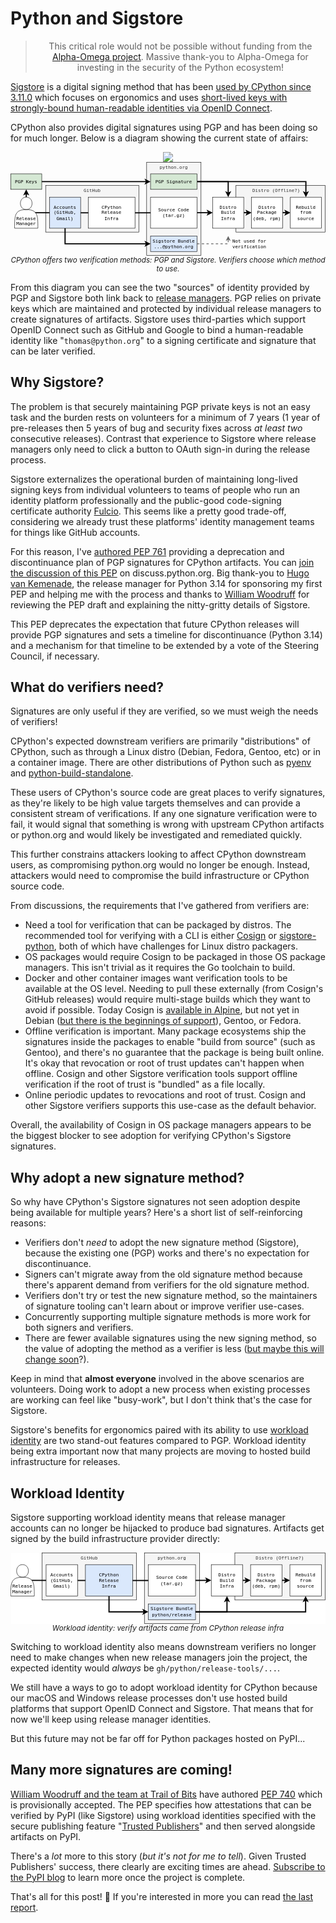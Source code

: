 # Python and Sigstore

<blockquote>
  <center>This critical role would not be possible without funding from the <a href="https://alpha-omega.dev">Alpha-Omega project</a>. Massive thank-you to Alpha-Omega for investing in the security of the Python ecosystem!</center>
</blockquote>

<div class="row">
<div class="col-9 col-sm-12">
<p><a href="https://sigstore.dev">Sigstore</a> is a digital signing method that has been <a href="https://python.org/downloads/metadata/sigstore">used by CPython since 3.11.0</a>
which focuses on ergonomics and uses <a href="https://docs.sigstore.dev/#how-sigstore-works">short-lived keys with strongly-bound human-readable identities
via OpenID Connect</a>.</p>
<p>CPython also provides digital signatures using PGP and has been doing so for much longer. Below is a diagram showing the current state of affairs:</p>
</div>
<div class="col-3 hidden-lg">
<center>
<img src="https://github.com/sigstore.png" style="max-width: 100%;">
</center>
</div>
</div>

<div>
<center>
<svg xmlns="http://www.w3.org/2000/svg" xmlns:xlink="http://www.w3.org/1999/xlink" version="1.1" viewBox="-0.5 -0.5 811 241"  width="811px" style="max-width:100%;max-height:241px;"><defs/><g><g data-cell-id="0"><g data-cell-id="1"><g data-cell-id="7w4lrlHi3LRZonjHD107-41"><g><rect x="580" y="60" width="230" height="120" fill="#f5f5f5" stroke="#000" pointer-events="all"/></g><g><g transform="translate(-0.5 -0.5)"><switch><foreignObject style="overflow: visible; text-align: left;" pointer-events="none" width="100%" height="100%" requiredFeatures="http://www.w3.org/TR/SVG11/feature#Extensibility"><div xmlns="http://www.w3.org/1999/xhtml" style="display: flex; align-items: unsafe flex-start; justify-content: unsafe center; width: 228px; height: 1px; padding-top: 67px; margin-left: 581px;"><div style="box-sizing: border-box; font-size: 0px; text-align: center;" data-drawio-colors="color: #333; "><div style="display: inline-block; font-size: 12px; font-family: monospace; color: rgb(51, 51, 51); line-height: 1.2; pointer-events: all; white-space: normal; overflow-wrap: normal;"><font>Distro (Offline?)</font>    </div></div></div></foreignObject><text x="695" y="79" fill="#333" font-family="monospace" font-size="12px" text-anchor="middle">Distro (Offline?)    </text></switch></g></g></g><g data-cell-id="7w4lrlHi3LRZonjHD107-42"><g><rect x="350" y="0" width="140" height="240" fill="#f5f5f5" stroke="#000" pointer-events="all"/></g><g><g transform="translate(-0.5 -0.5)"><switch><foreignObject style="overflow: visible; text-align: left;" pointer-events="none" width="100%" height="100%" requiredFeatures="http://www.w3.org/TR/SVG11/feature#Extensibility"><div xmlns="http://www.w3.org/1999/xhtml" style="display: flex; align-items: unsafe flex-start; justify-content: unsafe center; width: 138px; height: 1px; padding-top: 7px; margin-left: 351px;"><div style="box-sizing: border-box; font-size: 0px; text-align: center;" data-drawio-colors="color: #333; "><div style="display: inline-block; font-size: 12px; font-family: monospace; color: rgb(51, 51, 51); line-height: 1.2; pointer-events: all; white-space: normal; overflow-wrap: normal;"><font>python.org</font></div></div></div></foreignObject><text x="420" y="19" fill="#333" font-family="monospace" font-size="12px" text-anchor="middle">python.org</text></switch></g></g></g><g data-cell-id="7w4lrlHi3LRZonjHD107-43"><g><rect x="90" y="60" width="240" height="120" fill="#f5f5f5" stroke="#000" pointer-events="all"/></g><g><g transform="translate(-0.5 -0.5)"><switch><foreignObject style="overflow: visible; text-align: left;" pointer-events="none" width="100%" height="100%" requiredFeatures="http://www.w3.org/TR/SVG11/feature#Extensibility"><div xmlns="http://www.w3.org/1999/xhtml" style="display: flex; align-items: unsafe flex-start; justify-content: unsafe center; width: 238px; height: 1px; padding-top: 67px; margin-left: 91px;"><div style="box-sizing: border-box; font-size: 0px; text-align: center;" data-drawio-colors="color: #333; "><div style="display: inline-block; font-size: 12px; font-family: monospace; color: rgb(51, 51, 51); line-height: 1.2; pointer-events: all; white-space: normal; overflow-wrap: normal;"><font>GitHub</font></div></div></div></foreignObject><text x="210" y="79" fill="#333" font-family="monospace" font-size="12px" text-anchor="middle">GitHub</text></switch></g></g></g><g data-cell-id="7w4lrlHi3LRZonjHD107-44"><g><path d="M 140 170 L 140 210 L 349.9 210" fill="none" stroke="#000" stroke-width="3" stroke-miterlimit="10" pointer-events="stroke"/><path d="M 356.65 210 L 347.65 214.5 L 349.9 210 L 347.65 205.5 Z" fill="#000" stroke="#000" stroke-width="3" stroke-miterlimit="10" pointer-events="all"/></g></g><g data-cell-id="7w4lrlHi3LRZonjHD107-45"><g><path d="M 40 90 L 40 80.1" fill="none" stroke="#000" stroke-width="3" stroke-miterlimit="10" pointer-events="stroke"/><path d="M 40 73.35 L 44.5 82.35 L 40 80.1 L 35.5 82.35 Z" fill="#000" stroke="#000" stroke-width="3" stroke-miterlimit="10" pointer-events="all"/></g></g><g data-cell-id="7w4lrlHi3LRZonjHD107-46"><g><path d="M 40 130 L 280.5 130.5 L 509.9 130.02" fill="none" stroke="#000" stroke-width="3" stroke-miterlimit="10" pointer-events="stroke"/><path d="M 516.65 130.01 L 507.66 134.53 L 509.9 130.02 L 507.64 125.53 Z" fill="#000" stroke="#000" stroke-width="3" stroke-miterlimit="10" pointer-events="all"/></g></g><g data-cell-id="7w4lrlHi3LRZonjHD107-47"><g><rect x="360" y="90" width="120" height="80" fill="rgb(255, 255, 255)" stroke="#000" pointer-events="all"/></g><g><g transform="translate(-0.5 -0.5)"><switch><foreignObject style="overflow: visible; text-align: left;" pointer-events="none" width="100%" height="100%" requiredFeatures="http://www.w3.org/TR/SVG11/feature#Extensibility"><div xmlns="http://www.w3.org/1999/xhtml" style="display: flex; align-items: unsafe center; justify-content: unsafe center; width: 118px; height: 1px; padding-top: 130px; margin-left: 361px;"><div style="box-sizing: border-box; font-size: 0px; text-align: center;" data-drawio-colors="color: rgb(0, 0, 0); "><div style="display: inline-block; font-size: 12px; font-family: monospace; color: rgb(0, 0, 0); line-height: 1.2; pointer-events: all; white-space: normal; overflow-wrap: normal;">Source Code (tar.gz)</div></div></div></foreignObject><text x="420" y="134" fill="rgb(0, 0, 0)" font-family="monospace" font-size="12px" text-anchor="middle">Source Code (tar.gz)</text></switch></g></g></g><g data-cell-id="7w4lrlHi3LRZonjHD107-48"><g><path d="M 480 50 L 560 50 L 560 79.9" fill="none" stroke="#000" stroke-width="3" stroke-miterlimit="10" pointer-events="stroke"/><path d="M 560 86.65 L 555.5 77.65 L 560 79.9 L 564.5 77.65 Z" fill="#000" stroke="#000" stroke-width="3" stroke-miterlimit="10" pointer-events="all"/></g></g><g data-cell-id="7w4lrlHi3LRZonjHD107-49"><g><path d="M 480 50 L 760 50 L 760 79.9" fill="none" stroke="rgb(0, 0, 0)" stroke-width="3" stroke-miterlimit="10" pointer-events="stroke"/><path d="M 760 86.65 L 755.5 77.65 L 760 79.9 L 764.5 77.65 Z" fill="rgb(0, 0, 0)" stroke="rgb(0, 0, 0)" stroke-width="3" stroke-miterlimit="10" pointer-events="all"/></g></g><g data-cell-id="7w4lrlHi3LRZonjHD107-50"><g><rect x="360" y="30" width="120" height="40" fill="#d5e8d4" stroke="#000" pointer-events="all"/></g><g><g transform="translate(-0.5 -0.5)"><switch><foreignObject style="overflow: visible; text-align: left;" pointer-events="none" width="100%" height="100%" requiredFeatures="http://www.w3.org/TR/SVG11/feature#Extensibility"><div xmlns="http://www.w3.org/1999/xhtml" style="display: flex; align-items: unsafe center; justify-content: unsafe center; width: 118px; height: 1px; padding-top: 50px; margin-left: 361px;"><div style="box-sizing: border-box; font-size: 0px; text-align: center;" data-drawio-colors="color: rgb(0, 0, 0); "><div style="display: inline-block; font-size: 12px; font-family: monospace; color: rgb(0, 0, 0); line-height: 1.2; pointer-events: all; white-space: normal; overflow-wrap: normal;">PGP Signature</div></div></div></foreignObject><text x="420" y="54" fill="rgb(0, 0, 0)" font-family="monospace" font-size="12px" text-anchor="middle">PGP Signature</text></switch></g></g></g><g data-cell-id="7w4lrlHi3LRZonjHD107-51"><g><path d="M 480 210 L 560 210 L 560 198.24" fill="none" stroke="#666" stroke-width="2" stroke-miterlimit="10" stroke-dasharray="6 6" pointer-events="stroke"/><path d="M 560 192.24 L 564 200.24 L 560 198.24 L 556 200.24 Z" fill="#666" stroke="#666" stroke-width="2" stroke-miterlimit="10" pointer-events="all"/></g></g><g data-cell-id="7w4lrlHi3LRZonjHD107-52"><g><rect x="360" y="190" width="120" height="40" fill="#dae8fc" stroke="#000" pointer-events="all"/></g><g><g transform="translate(-0.5 -0.5)"><switch><foreignObject style="overflow: visible; text-align: left;" pointer-events="none" width="100%" height="100%" requiredFeatures="http://www.w3.org/TR/SVG11/feature#Extensibility"><div xmlns="http://www.w3.org/1999/xhtml" style="display: flex; align-items: unsafe center; justify-content: unsafe center; width: 118px; height: 1px; padding-top: 210px; margin-left: 361px;"><div style="box-sizing: border-box; font-size: 0px; text-align: center;" data-drawio-colors="color: rgb(0, 0, 0); "><div style="display: inline-block; font-size: 12px; font-family: monospace; color: rgb(0, 0, 0); line-height: 1.2; pointer-events: all; white-space: normal; overflow-wrap: normal;">Sigstore Bundle<br />...@python.org</div></div></div></foreignObject><text x="420" y="214" fill="rgb(0, 0, 0)" font-family="monospace" font-size="12px" text-anchor="middle">Sigstore Bundle...</text></switch></g></g></g><g data-cell-id="7w4lrlHi3LRZonjHD107-53"><g><rect x="200" y="90" width="120" height="80" fill="rgb(255, 255, 255)" stroke="#000" pointer-events="all"/></g><g><g transform="translate(-0.5 -0.5)"><switch><foreignObject style="overflow: visible; text-align: left;" pointer-events="none" width="100%" height="100%" requiredFeatures="http://www.w3.org/TR/SVG11/feature#Extensibility"><div xmlns="http://www.w3.org/1999/xhtml" style="display: flex; align-items: unsafe center; justify-content: unsafe center; width: 118px; height: 1px; padding-top: 130px; margin-left: 201px;"><div style="box-sizing: border-box; font-size: 0px; text-align: center;" data-drawio-colors="color: rgb(0, 0, 0); "><div style="display: inline-block; font-size: 12px; font-family: monospace; color: rgb(0, 0, 0); line-height: 1.2; pointer-events: all; white-space: normal; overflow-wrap: normal;"><div>CPython<br />Release</div><div>Infra</div></div></div></div></foreignObject><text x="260" y="134" fill="rgb(0, 0, 0)" font-family="monospace" font-size="12px" text-anchor="middle">CPython...</text></switch></g></g></g><g data-cell-id="7w4lrlHi3LRZonjHD107-54"><g><path d="M 700 130 L 709.9 130" fill="none" stroke="rgb(0, 0, 0)" stroke-width="3" stroke-miterlimit="10" pointer-events="stroke"/><path d="M 716.65 130 L 707.65 134.5 L 709.9 130 L 707.65 125.5 Z" fill="rgb(0, 0, 0)" stroke="rgb(0, 0, 0)" stroke-width="3" stroke-miterlimit="10" pointer-events="all"/></g></g><g data-cell-id="7w4lrlHi3LRZonjHD107-55"><g><rect x="620" y="90" width="80" height="80" fill="rgb(255, 255, 255)" stroke="rgb(0, 0, 0)" pointer-events="all"/></g><g><g transform="translate(-0.5 -0.5)"><switch><foreignObject style="overflow: visible; text-align: left;" pointer-events="none" width="100%" height="100%" requiredFeatures="http://www.w3.org/TR/SVG11/feature#Extensibility"><div xmlns="http://www.w3.org/1999/xhtml" style="display: flex; align-items: unsafe center; justify-content: unsafe center; width: 78px; height: 1px; padding-top: 130px; margin-left: 621px;"><div style="box-sizing: border-box; font-size: 0px; text-align: center;" data-drawio-colors="color: rgb(0, 0, 0); "><div style="display: inline-block; font-size: 12px; font-family: monospace; color: rgb(0, 0, 0); line-height: 1.2; pointer-events: all; white-space: normal; overflow-wrap: normal;">Distro<br />Package<br />(deb, rpm)</div></div></div></foreignObject><text x="660" y="134" fill="rgb(0, 0, 0)" font-family="monospace" font-size="12px" text-anchor="middle">Distro...</text></switch></g></g></g><g data-cell-id="7w4lrlHi3LRZonjHD107-56"><g><path d="M 600 130 L 609.9 130" fill="none" stroke="#000" stroke-width="3" stroke-miterlimit="10" pointer-events="stroke"/><path d="M 616.65 130 L 607.65 134.5 L 609.9 130 L 607.65 125.5 Z" fill="#000" stroke="#000" stroke-width="3" stroke-miterlimit="10" pointer-events="all"/></g></g><g data-cell-id="7w4lrlHi3LRZonjHD107-57"><g><rect x="520" y="90" width="80" height="80" fill="rgb(255, 255, 255)" stroke="rgb(0, 0, 0)" pointer-events="all"/></g><g><g transform="translate(-0.5 -0.5)"><switch><foreignObject style="overflow: visible; text-align: left;" pointer-events="none" width="100%" height="100%" requiredFeatures="http://www.w3.org/TR/SVG11/feature#Extensibility"><div xmlns="http://www.w3.org/1999/xhtml" style="display: flex; align-items: unsafe center; justify-content: unsafe center; width: 78px; height: 1px; padding-top: 130px; margin-left: 521px;"><div style="box-sizing: border-box; font-size: 0px; text-align: center;" data-drawio-colors="color: rgb(0, 0, 0); "><div style="display: inline-block; font-size: 12px; font-family: monospace; color: rgb(0, 0, 0); line-height: 1.2; pointer-events: all; white-space: normal; overflow-wrap: normal;">Distro<br />Build<br />Infra</div></div></div></foreignObject><text x="560" y="134" fill="rgb(0, 0, 0)" font-family="monospace" font-size="12px" text-anchor="middle">Distro...</text></switch></g></g></g><g data-cell-id="7w4lrlHi3LRZonjHD107-58"><g><path d="M 80 50 L 349.9 50" fill="none" stroke="#000" stroke-width="3" stroke-miterlimit="10" pointer-events="stroke"/><path d="M 356.65 50 L 347.65 54.5 L 349.9 50 L 347.65 45.5 Z" fill="#000" stroke="#000" stroke-width="3" stroke-miterlimit="10" pointer-events="all"/></g></g><g data-cell-id="7w4lrlHi3LRZonjHD107-59"><g><rect x="0" y="30" width="80" height="40" fill="#d5e8d4" stroke="#000" pointer-events="all"/></g><g><g transform="translate(-0.5 -0.5)"><switch><foreignObject style="overflow: visible; text-align: left;" pointer-events="none" width="100%" height="100%" requiredFeatures="http://www.w3.org/TR/SVG11/feature#Extensibility"><div xmlns="http://www.w3.org/1999/xhtml" style="display: flex; align-items: unsafe center; justify-content: unsafe center; width: 78px; height: 1px; padding-top: 50px; margin-left: 1px;"><div style="box-sizing: border-box; font-size: 0px; text-align: center;" data-drawio-colors="color: rgb(0, 0, 0); "><div style="display: inline-block; font-size: 12px; font-family: monospace; color: rgb(0, 0, 0); line-height: 1.2; pointer-events: all; white-space: normal; overflow-wrap: normal;">PGP Keys</div></div></div></foreignObject><text x="40" y="54" fill="rgb(0, 0, 0)" font-family="monospace" font-size="12px" text-anchor="middle">PGP Keys</text></switch></g></g></g><g data-cell-id="7w4lrlHi3LRZonjHD107-60"><g><rect x="100" y="90" width="80" height="80" fill="#dae8fc" stroke="#000" pointer-events="all"/></g><g><g transform="translate(-0.5 -0.5)"><switch><foreignObject style="overflow: visible; text-align: left;" pointer-events="none" width="100%" height="100%" requiredFeatures="http://www.w3.org/TR/SVG11/feature#Extensibility"><div xmlns="http://www.w3.org/1999/xhtml" style="display: flex; align-items: unsafe center; justify-content: unsafe center; width: 78px; height: 1px; padding-top: 130px; margin-left: 101px;"><div style="box-sizing: border-box; font-size: 0px; text-align: center;" data-drawio-colors="color: rgb(0, 0, 0); "><div style="display: inline-block; font-size: 12px; font-family: monospace; color: rgb(0, 0, 0); line-height: 1.2; pointer-events: all; white-space: normal; overflow-wrap: normal;">Accounts (GitHub, Gmail)</div></div></div></foreignObject><text x="140" y="134" fill="rgb(0, 0, 0)" font-family="monospace" font-size="12px" text-anchor="middle">Accounts (Git...</text></switch></g></g></g><g data-cell-id="7w4lrlHi3LRZonjHD107-61"><g><path d="M 10 170 C 10 138 10 122 40 122 C 20 122 20 90 40 90 C 60 90 60 122 40 122 C 70 122 70 138 70 170 Z" fill="rgb(255, 255, 255)" stroke="rgb(0, 0, 0)" stroke-miterlimit="10" pointer-events="all"/></g><g><g transform="translate(-0.5 -0.5)"><switch><foreignObject style="overflow: visible; text-align: left;" pointer-events="none" width="100%" height="100%" requiredFeatures="http://www.w3.org/TR/SVG11/feature#Extensibility"><div xmlns="http://www.w3.org/1999/xhtml" style="display: flex; align-items: unsafe center; justify-content: unsafe center; width: 58px; height: 1px; padding-top: 130px; margin-left: 11px;"><div style="box-sizing: border-box; font-size: 0px; text-align: center;" data-drawio-colors="color: rgb(0, 0, 0); "><div style="display: inline-block; font-size: 12px; font-family: monospace; color: rgb(0, 0, 0); line-height: 1.2; pointer-events: all; white-space: normal; overflow-wrap: normal;"><div><font><br /></font></div><div><font><br /></font></div><div><font><br /></font></div><div><font>Release</font></div><font>Manager</font></div></div></div></foreignObject><text x="40" y="134" fill="rgb(0, 0, 0)" font-family="monospace" font-size="12px" text-anchor="middle">ReleaseMan...</text></switch></g></g></g><g data-cell-id="7w4lrlHi3LRZonjHD107-62"><g><rect x="720" y="90" width="80" height="80" fill="rgb(255, 255, 255)" stroke="rgb(0, 0, 0)" pointer-events="all"/></g><g><g transform="translate(-0.5 -0.5)"><switch><foreignObject style="overflow: visible; text-align: left;" pointer-events="none" width="100%" height="100%" requiredFeatures="http://www.w3.org/TR/SVG11/feature#Extensibility"><div xmlns="http://www.w3.org/1999/xhtml" style="display: flex; align-items: unsafe center; justify-content: unsafe center; width: 78px; height: 1px; padding-top: 130px; margin-left: 721px;"><div style="box-sizing: border-box; font-size: 0px; text-align: center;" data-drawio-colors="color: rgb(0, 0, 0); "><div style="display: inline-block; font-size: 12px; font-family: monospace; color: rgb(0, 0, 0); line-height: 1.2; pointer-events: all; white-space: normal; overflow-wrap: normal;">Rebuild from source</div></div></div></foreignObject><text x="760" y="134" fill="rgb(0, 0, 0)" font-family="monospace" font-size="12px" text-anchor="middle">Rebuild from...</text></switch></g></g></g><g data-cell-id="7w4lrlHi3LRZonjHD107-63"><g><rect x="580" y="195" width="80" height="30" fill="none" stroke="none" pointer-events="all"/></g><g><g transform="translate(-0.5 -0.5)"><switch><foreignObject style="overflow: visible; text-align: left;" pointer-events="none" width="100%" height="100%" requiredFeatures="http://www.w3.org/TR/SVG11/feature#Extensibility"><div xmlns="http://www.w3.org/1999/xhtml" style="display: flex; align-items: unsafe center; justify-content: unsafe flex-end; width: 78px; height: 1px; padding-top: 210px; margin-left: 580px;"><div style="box-sizing: border-box; font-size: 0px; text-align: right;" data-drawio-colors="color: #000; "><div style="display: inline-block; font-size: 12px; font-family: monospace; color: rgb(0, 0, 0); line-height: 1.2; pointer-events: all; white-space: normal; overflow-wrap: normal;"><font>Not used for verification<br /></font></div></div></div></foreignObject><text x="658" y="214" fill="#000" font-family="monospace" font-size="12px" text-anchor="end">Not used for...</text></switch></g></g></g></g></g></g><switch><g requiredFeatures="http://www.w3.org/TR/SVG11/feature#Extensibility"/><a transform="translate(0,-5)" xlink:href="https://www.drawio.com/doc/faq/svg-export-text-problems" target="_blank"><text text-anchor="middle" font-size="10px" x="50%" y="100%">Text is not SVG - cannot display</text></a></switch></svg>
<br>
<small><i>CPython offers two verification methods: PGP and Sigstore. Verifiers choose which method to use.</i></small>
</center>
</div>

From this diagram you can see the two "sources" of identity provided by PGP and Sigstore both link back to [release managers](https://devguide.python.org/versions/#supported-versions). PGP relies on private keys which
are maintained and protected by individual release managers to create signatures of artifacts. Sigstore uses third-parties which support OpenID Connect such as GitHub
and Google to bind a human-readable identity like "`thomas@python.org`" to a signing certificate and signature that can be later verified.

## Why Sigstore?

The problem is that securely maintaining PGP private keys is not an easy task and the burden rests on volunteers for a minimum of
7 years (1 year of pre-releases then 5 years of bug and security fixes across *at least two* consecutive releases). Contrast that experience to
Sigstore where release managers only need to click a button to OAuth sign-in during the release process.

Sigstore externalizes the operational burden of maintaining long-lived signing keys from individual volunteers to teams of people
who run an identity platform professionally and the public-good code-signing certificate authority [Fulcio](https://github.com/sigstore/fulcio). This seems like a pretty good trade-off, considering we
already trust these platforms' identity management teams for things like GitHub accounts.

For this reason, I've [authored PEP 761](https://peps.python.org/pep-0761/) providing a deprecation and discontinuance plan of PGP signatures for CPython artifacts.
You can [join the discussion of this PEP](https://discuss.python.org/t/pep-761-deprecating-pgp-signatures-for-cpython-artifacts/67180) on discuss.python.org.
Big thank-you to [Hugo van Kemenade](https://github.com/hugovk), the release manager for Python 3.14 for sponsoring my first PEP and helping me with the process
and thanks to [William Woodruff](github.com/woodruffw) for reviewing the PEP draft and explaining the nitty-gritty details of Sigstore.

This PEP deprecates the expectation that future CPython releases will provide PGP signatures
and sets a timeline for discontinuance (Python 3.14) and a mechanism for that timeline to be extended
by a vote of the Steering Council, if necessary.

## What do verifiers need?

Signatures are only useful if they are verified, so we must weigh the needs of verifiers!

CPython's expected downstream verifiers are primarily "distributions" of CPython,
such as through a Linux distro (Debian, Fedora, Gentoo, etc) or in a container image. There are other distributions of Python such as
[pyenv](https://github.com/pyenv/pyenv) and [python-build-standalone](https://github.com/indygreg/python-build-standalone).

These users of CPython's source code are great places to verify signatures, as they're likely to be high value targets themselves
and can provide a consistent stream of verifications. If any one signature verification were to fail, it would signal that something is wrong
with upstream CPython artifacts or python.org and would likely be investigated and remediated quickly.

This further constrains attackers looking to affect CPython downstream users,
as compromising python.org would no longer be enough. Instead, attackers would need
to compromise the build infrastructure or CPython source code.

From discussions, the requirements that I've gathered from verifiers are:

* Need a tool for verification that can be packaged by distros. The recommended tool for verifying
  with a CLI is either [Cosign](https://github.com/sigstore/cosign/) or [sigstore-python](https://github.com/sigstore/sigstore-python/), both of which have challenges for Linux distro packagers.
* OS packages would require Cosign to be packaged in those OS package managers. This isn't trivial as it requires the Go toolchain to build.
* Docker and other container images want verification tools to be available at the OS level.
  Needing to pull these externally (from Cosign's GitHub releases) would require multi-stage builds which they want to avoid if possible.
  Today Cosign is [available in Alpine](https://pkgs.alpinelinux.org/package/edge/community/x86/cosign), but not yet in Debian ([but there is the beginnings of support](https://salsa.debian.org/go-team/packages/cosign)), Gentoo, or Fedora.
* Offline verification is important. Many package ecosystems ship the signatures inside the packages to enable "build from source" (such as Gentoo), and there's no guarantee that
  the package is being built online. It's okay that revocation or root of trust updates can't happen when offline. Cosign and other Sigstore verification tools support offline verification if the root of trust is "bundled" as a file locally.
* Online periodic updates to revocations and root of trust. Cosign and other Sigstore verifiers supports this use-case as the default behavior.

Overall, the availability of Cosign in OS package managers appears to be the biggest blocker to
see adoption for verifying CPython's Sigstore signatures.

## Why adopt a new signature method?

So why have CPython's Sigstore signatures not seen adoption despite being available for multiple years?
Here's a short list of self-reinforcing reasons:

* Verifiers don't *need* to adopt the new signature method (Sigstore), because the existing one (PGP) works and there's no expectation for discontinuance.
* Signers can't migrate away from the old signature method because there's apparent demand from verifiers for the old signature method.
* Verifiers don't try or test the new signature method, so the maintainers of signature tooling can't learn about or improve verifier use-cases.
* Concurrently supporting multiple signature methods is more work for both signers and verifiers.
* There are fewer available signatures using the new signing method, so the value of adopting the method as a verifier is less ([but maybe this will change soon](#many-more-signatures-are-coming)?).

Keep in mind that **almost everyone** involved in the above scenarios are volunteers.
Doing work to adopt a new process when existing processes are working can feel like "busy-work",
but I don't think that's the case for Sigstore.

Sigstore's benefits for ergonomics paired with its ability to use [workload identity](#workload-identity)
are two stand-out features compared to PGP. Workload identity being extra
important now that many projects are moving to hosted build infrastructure for releases.

## Workload Identity

Sigstore supporting workload identity means that release manager accounts can no
longer be hijacked to produce bad signatures. Artifacts get signed by the build infrastructure provider directly:

<div>
<center>
<svg xmlns="http://www.w3.org/2000/svg" xmlns:xlink="http://www.w3.org/1999/xlink" version="1.1" width="801px" viewBox="-0.5 -0.5 801 181" style="max-width:100%;max-height:181px"><defs/><rect fill="#fff" width="100%" height="100%" x="0" y="0"/><g><g data-cell-id="0"><g data-cell-id="1"><g data-cell-id="7w4lrlHi3LRZonjHD107-24"><g><rect x="570" y="0" width="230" height="120" fill="#f5f5f5" stroke="#000" pointer-events="all"/></g><g><g transform="translate(-0.5 -0.5)"><switch><foreignObject style="overflow: visible; text-align: left;" pointer-events="none" width="100%" height="100%" requiredFeatures="http://www.w3.org/TR/SVG11/feature#Extensibility"><div xmlns="http://www.w3.org/1999/xhtml" style="display: flex; align-items: unsafe flex-start; justify-content: unsafe center; width: 228px; height: 1px; padding-top: 7px; margin-left: 571px;"><div style="box-sizing: border-box; font-size: 0px; text-align: center;" data-drawio-colors="color: #333; "><div style="display: inline-block; font-size: 12px; font-family: monospace; color: rgb(51, 51, 51); line-height: 1.2; pointer-events: all; white-space: normal; overflow-wrap: normal;"><font>Distro (Offline?)</font></div></div></div></foreignObject><text x="685" y="19" fill="#333" font-family="monospace" font-size="12px" text-anchor="middle">Distro (Offline?)</text></switch></g></g></g><g data-cell-id="7w4lrlHi3LRZonjHD107-25"><g><rect x="340" y="0" width="140" height="180" fill="#f5f5f5" stroke="#000" pointer-events="all"/></g><g><g transform="translate(-0.5 -0.5)"><switch><foreignObject style="overflow: visible; text-align: left;" pointer-events="none" width="100%" height="100%" requiredFeatures="http://www.w3.org/TR/SVG11/feature#Extensibility"><div xmlns="http://www.w3.org/1999/xhtml" style="display: flex; align-items: unsafe flex-start; justify-content: unsafe center; width: 138px; height: 1px; padding-top: 7px; margin-left: 341px;"><div style="box-sizing: border-box; font-size: 0px; text-align: center;" data-drawio-colors="color: #333; "><div style="display: inline-block; font-size: 12px; font-family: monospace; color: rgb(51, 51, 51); line-height: 1.2; pointer-events: all; white-space: normal; overflow-wrap: normal;"><font>python.org</font></div></div></div></foreignObject><text x="410" y="19" fill="#333" font-family="monospace" font-size="12px" text-anchor="middle">python.org</text></switch></g></g></g><g data-cell-id="7w4lrlHi3LRZonjHD107-26"><g><rect x="80" y="0" width="240" height="120" fill="#f5f5f5" stroke="#000" pointer-events="all"/></g><g><g transform="translate(-0.5 -0.5)"><switch><foreignObject style="overflow: visible; text-align: left;" pointer-events="none" width="100%" height="100%" requiredFeatures="http://www.w3.org/TR/SVG11/feature#Extensibility"><div xmlns="http://www.w3.org/1999/xhtml" style="display: flex; align-items: unsafe flex-start; justify-content: unsafe center; width: 238px; height: 1px; padding-top: 7px; margin-left: 81px;"><div style="box-sizing: border-box; font-size: 0px; text-align: center;" data-drawio-colors="color: #333; "><div style="display: inline-block; font-size: 12px; font-family: monospace; color: rgb(51, 51, 51); line-height: 1.2; pointer-events: all; white-space: normal; overflow-wrap: normal;"><font>GitHub</font></div></div></div></foreignObject><text x="200" y="19" fill="#333" font-family="monospace" font-size="12px" text-anchor="middle">GitHub</text></switch></g></g></g><g data-cell-id="7w4lrlHi3LRZonjHD107-27"><g><path d="M 250 110 L 250 150 L 339.9 150" fill="none" stroke="#000" stroke-width="3" stroke-miterlimit="10" pointer-events="stroke"/><path d="M 346.65 150 L 337.65 154.5 L 339.9 150 L 337.65 145.5 Z" fill="#000" stroke="#000" stroke-width="3" stroke-miterlimit="10" pointer-events="all"/></g></g><g data-cell-id="7w4lrlHi3LRZonjHD107-28"><g><path d="M 30 70 L 270.5 70.5 L 499.9 70.02" fill="none" stroke="#000" stroke-width="3" stroke-miterlimit="10" pointer-events="stroke"/><path d="M 506.65 70.01 L 497.66 74.53 L 499.9 70.02 L 497.64 65.53 Z" fill="#000" stroke="#000" stroke-width="3" stroke-miterlimit="10" pointer-events="all"/></g></g><g data-cell-id="7w4lrlHi3LRZonjHD107-29"><g><rect x="350" y="30" width="120" height="80" fill="rgb(255, 255, 255)" stroke="#000" pointer-events="all"/></g><g><g transform="translate(-0.5 -0.5)"><switch><foreignObject style="overflow: visible; text-align: left;" pointer-events="none" width="100%" height="100%" requiredFeatures="http://www.w3.org/TR/SVG11/feature#Extensibility"><div xmlns="http://www.w3.org/1999/xhtml" style="display: flex; align-items: unsafe center; justify-content: unsafe center; width: 118px; height: 1px; padding-top: 70px; margin-left: 351px;"><div style="box-sizing: border-box; font-size: 0px; text-align: center;" data-drawio-colors="color: rgb(0, 0, 0); "><div style="display: inline-block; font-size: 12px; font-family: monospace; color: rgb(0, 0, 0); line-height: 1.2; pointer-events: all; white-space: normal; overflow-wrap: normal;">Source Code (tar.gz)</div></div></div></foreignObject><text x="410" y="74" fill="rgb(0, 0, 0)" font-family="monospace" font-size="12px" text-anchor="middle">Source Code (tar.gz)</text></switch></g></g></g><g data-cell-id="7w4lrlHi3LRZonjHD107-30"><g><path d="M 470 150 L 550 150 L 550 120.1" fill="none" stroke="#000" stroke-width="3" stroke-miterlimit="10" pointer-events="stroke"/><path d="M 550 113.35 L 554.5 122.35 L 550 120.1 L 545.5 122.35 Z" fill="#000" stroke="#000" stroke-width="3" stroke-miterlimit="10" pointer-events="all"/></g></g><g data-cell-id="7w4lrlHi3LRZonjHD107-31"><g><path d="M 470 150 L 750 150 L 750 120.1" fill="none" stroke="rgb(0, 0, 0)" stroke-width="3" stroke-miterlimit="10" pointer-events="stroke"/><path d="M 750 113.35 L 754.5 122.35 L 750 120.1 L 745.5 122.35 Z" fill="rgb(0, 0, 0)" stroke="rgb(0, 0, 0)" stroke-width="3" stroke-miterlimit="10" pointer-events="all"/></g></g><g data-cell-id="7w4lrlHi3LRZonjHD107-32"><g><rect x="350" y="130" width="120" height="40" fill="#dae8fc" stroke="#000" pointer-events="all"/></g><g><g transform="translate(-0.5 -0.5)"><switch><foreignObject style="overflow: visible; text-align: left;" pointer-events="none" width="100%" height="100%" requiredFeatures="http://www.w3.org/TR/SVG11/feature#Extensibility"><div xmlns="http://www.w3.org/1999/xhtml" style="display: flex; align-items: unsafe center; justify-content: unsafe center; width: 118px; height: 1px; padding-top: 150px; margin-left: 351px;"><div style="box-sizing: border-box; font-size: 0px; text-align: center;" data-drawio-colors="color: rgb(0, 0, 0); "><div style="display: inline-block; font-size: 12px; font-family: monospace; color: rgb(0, 0, 0); line-height: 1.2; pointer-events: all; white-space: normal; overflow-wrap: normal;">Sigstore Bundle<br />python/release</div></div></div></foreignObject><text x="410" y="154" fill="rgb(0, 0, 0)" font-family="monospace" font-size="12px" text-anchor="middle">Sigstore Bundle...</text></switch></g></g></g><g data-cell-id="7w4lrlHi3LRZonjHD107-33"><g><rect x="190" y="30" width="120" height="80" fill="#dae8fc" stroke="#000" pointer-events="all"/></g><g><g transform="translate(-0.5 -0.5)"><switch><foreignObject style="overflow: visible; text-align: left;" pointer-events="none" width="100%" height="100%" requiredFeatures="http://www.w3.org/TR/SVG11/feature#Extensibility"><div xmlns="http://www.w3.org/1999/xhtml" style="display: flex; align-items: unsafe center; justify-content: unsafe center; width: 118px; height: 1px; padding-top: 70px; margin-left: 191px;"><div style="box-sizing: border-box; font-size: 0px; text-align: center;" data-drawio-colors="color: rgb(0, 0, 0); "><div style="display: inline-block; font-size: 12px; font-family: monospace; color: rgb(0, 0, 0); line-height: 1.2; pointer-events: all; white-space: normal; overflow-wrap: normal;"><div>CPython<br />Release</div><div>Infra</div></div></div></div></foreignObject><text x="250" y="74" fill="rgb(0, 0, 0)" font-family="monospace" font-size="12px" text-anchor="middle">CPython...</text></switch></g></g></g><g data-cell-id="7w4lrlHi3LRZonjHD107-34"><g><path d="M 690 70 L 699.9 70" fill="none" stroke="rgb(0, 0, 0)" stroke-width="3" stroke-miterlimit="10" pointer-events="stroke"/><path d="M 706.65 70 L 697.65 74.5 L 699.9 70 L 697.65 65.5 Z" fill="rgb(0, 0, 0)" stroke="rgb(0, 0, 0)" stroke-width="3" stroke-miterlimit="10" pointer-events="all"/></g></g><g data-cell-id="7w4lrlHi3LRZonjHD107-35"><g><rect x="610" y="30" width="80" height="80" fill="rgb(255, 255, 255)" stroke="rgb(0, 0, 0)" pointer-events="all"/></g><g><g transform="translate(-0.5 -0.5)"><switch><foreignObject style="overflow: visible; text-align: left;" pointer-events="none" width="100%" height="100%" requiredFeatures="http://www.w3.org/TR/SVG11/feature#Extensibility"><div xmlns="http://www.w3.org/1999/xhtml" style="display: flex; align-items: unsafe center; justify-content: unsafe center; width: 78px; height: 1px; padding-top: 70px; margin-left: 611px;"><div style="box-sizing: border-box; font-size: 0px; text-align: center;" data-drawio-colors="color: rgb(0, 0, 0); "><div style="display: inline-block; font-size: 12px; font-family: monospace; color: rgb(0, 0, 0); line-height: 1.2; pointer-events: all; white-space: normal; overflow-wrap: normal;">Distro<br />Package<br />(deb, rpm)</div></div></div></foreignObject><text x="650" y="74" fill="rgb(0, 0, 0)" font-family="monospace" font-size="12px" text-anchor="middle">Distro...</text></switch></g></g></g><g data-cell-id="7w4lrlHi3LRZonjHD107-36"><g><path d="M 590 70 L 599.9 70" fill="none" stroke="#000" stroke-width="3" stroke-miterlimit="10" pointer-events="stroke"/><path d="M 606.65 70 L 597.65 74.5 L 599.9 70 L 597.65 65.5 Z" fill="#000" stroke="#000" stroke-width="3" stroke-miterlimit="10" pointer-events="all"/></g></g><g data-cell-id="7w4lrlHi3LRZonjHD107-37"><g><rect x="510" y="30" width="80" height="80" fill="rgb(255, 255, 255)" stroke="rgb(0, 0, 0)" pointer-events="all"/></g><g><g transform="translate(-0.5 -0.5)"><switch><foreignObject style="overflow: visible; text-align: left;" pointer-events="none" width="100%" height="100%" requiredFeatures="http://www.w3.org/TR/SVG11/feature#Extensibility"><div xmlns="http://www.w3.org/1999/xhtml" style="display: flex; align-items: unsafe center; justify-content: unsafe center; width: 78px; height: 1px; padding-top: 70px; margin-left: 511px;"><div style="box-sizing: border-box; font-size: 0px; text-align: center;" data-drawio-colors="color: rgb(0, 0, 0); "><div style="display: inline-block; font-size: 12px; font-family: monospace; color: rgb(0, 0, 0); line-height: 1.2; pointer-events: all; white-space: normal; overflow-wrap: normal;">Distro<br />Build<br />Infra</div></div></div></foreignObject><text x="550" y="74" fill="rgb(0, 0, 0)" font-family="monospace" font-size="12px" text-anchor="middle">Distro...</text></switch></g></g></g><g data-cell-id="7w4lrlHi3LRZonjHD107-38"><g><rect x="90" y="30" width="80" height="80" fill="rgb(255, 255, 255)" stroke="rgb(0, 0, 0)" pointer-events="all"/></g><g><g transform="translate(-0.5 -0.5)"><switch><foreignObject style="overflow: visible; text-align: left;" pointer-events="none" width="100%" height="100%" requiredFeatures="http://www.w3.org/TR/SVG11/feature#Extensibility"><div xmlns="http://www.w3.org/1999/xhtml" style="display: flex; align-items: unsafe center; justify-content: unsafe center; width: 78px; height: 1px; padding-top: 70px; margin-left: 91px;"><div style="box-sizing: border-box; font-size: 0px; text-align: center;" data-drawio-colors="color: rgb(0, 0, 0); "><div style="display: inline-block; font-size: 12px; font-family: monospace; color: rgb(0, 0, 0); line-height: 1.2; pointer-events: all; white-space: normal; overflow-wrap: normal;">Accounts (GitHub, Gmail)</div></div></div></foreignObject><text x="130" y="74" fill="rgb(0, 0, 0)" font-family="monospace" font-size="12px" text-anchor="middle">Accounts (Git...</text></switch></g></g></g><g data-cell-id="7w4lrlHi3LRZonjHD107-39"><g><path d="M 0 110 C 0 78 0 62 30 62 C 10 62 10 30 30 30 C 50 30 50 62 30 62 C 60 62 60 78 60 110 Z" fill="rgb(255, 255, 255)" stroke="rgb(0, 0, 0)" stroke-miterlimit="10" pointer-events="all"/></g><g><g transform="translate(-0.5 -0.5)"><switch><foreignObject style="overflow: visible; text-align: left;" pointer-events="none" width="100%" height="100%" requiredFeatures="http://www.w3.org/TR/SVG11/feature#Extensibility"><div xmlns="http://www.w3.org/1999/xhtml" style="display: flex; align-items: unsafe center; justify-content: unsafe center; width: 58px; height: 1px; padding-top: 70px; margin-left: 1px;"><div style="box-sizing: border-box; font-size: 0px; text-align: center;" data-drawio-colors="color: rgb(0, 0, 0); "><div style="display: inline-block; font-size: 12px; font-family: monospace; color: rgb(0, 0, 0); line-height: 1.2; pointer-events: all; white-space: normal; overflow-wrap: normal;"><div><font><br /></font></div><div><font><br /></font></div><div><font><br /></font></div><div><font>Release</font></div><font>Manager</font></div></div></div></foreignObject><text x="30" y="74" fill="rgb(0, 0, 0)" font-family="monospace" font-size="12px" text-anchor="middle">ReleaseMan...</text></switch></g></g></g><g data-cell-id="7w4lrlHi3LRZonjHD107-40"><g><rect x="710" y="30" width="80" height="80" fill="rgb(255, 255, 255)" stroke="rgb(0, 0, 0)" pointer-events="all"/></g><g><g transform="translate(-0.5 -0.5)"><switch><foreignObject style="overflow: visible; text-align: left;" pointer-events="none" width="100%" height="100%" requiredFeatures="http://www.w3.org/TR/SVG11/feature#Extensibility"><div xmlns="http://www.w3.org/1999/xhtml" style="display: flex; align-items: unsafe center; justify-content: unsafe center; width: 78px; height: 1px; padding-top: 70px; margin-left: 711px;"><div style="box-sizing: border-box; font-size: 0px; text-align: center;" data-drawio-colors="color: rgb(0, 0, 0); "><div style="display: inline-block; font-size: 12px; font-family: monospace; color: rgb(0, 0, 0); line-height: 1.2; pointer-events: all; white-space: normal; overflow-wrap: normal;">Rebuild from source</div></div></div></foreignObject><text x="750" y="74" fill="rgb(0, 0, 0)" font-family="monospace" font-size="12px" text-anchor="middle">Rebuild from...</text></switch></g></g></g></g></g></g></svg><br>
<small><i>Workload identity: verify artifacts came from CPython release infra</i></small>
</center>
</div>

Switching to workload identity also means downstream verifiers no longer need to
make changes when new release managers join the project, the expected identity would *always* be `gh/python/release-tools/...`.

We still have a ways to go to adopt workload identity for CPython because our macOS and Windows release processes don't use hosted build platforms that support OpenID Connect and Sigstore.
That means that for now we'll keep using release manager identities.

But this future may not be far off for Python packages hosted on PyPI...

## Many more signatures are coming!

[William Woodruff and the team at Trail of Bits](https://blog.trailofbits.com/2024/10/01/securing-the-software-supply-chain-with-the-slsa-framework/)
have authored [PEP 740](https://peps.python.org/pep-0740/#provenance-objects) which is provisionally accepted. The PEP
specifies how attestations that can be verified by PyPI (like Sigstore) using workload identities specified
with the secure publishing feature "[Trusted Publishers](https://packaging.python.org/en/latest/guides/publishing-package-distribution-releases-using-github-actions-ci-cd-workflows/)"
and then served alongside artifacts on PyPI.

There's a _lot_ more to this story (*but it's not for me to tell*). Given Trusted Publishers' success, there clearly are exciting times are ahead.
[Subscribe to the PyPI blog](https://blog.pypi.org/) to learn more once the project is complete.

That's all for this post! 👋 If you're interested in more you can read [the last report](https://sethmlarson.dev/pycon-taiwan-2024).
